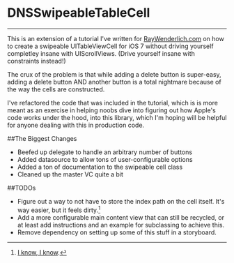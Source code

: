 DNSSwipeableTableCell
====
----

This is an extension of a tutorial I've written for [RayWenderlich.com](http://www.raywenderlich.com) on how to create a swipeable UITableViewCell for iOS 7 without driving yourself completley insane with UIScrollViews. (Drive yourself insane with constraints instead!)

The crux of the problem is that while adding a delete button is super-easy, adding a delete button AND another button is a total nightmare because of the way the cells are constructed. 

I've refactored the code that was included in the tutorial, which is is more meant as an exercise in helping noobs dive into figuring out how Apple's code works under the hood, into this library, which I'm hoping will be helpful for anyone dealing with this in production code. 

##The Biggest Changes
* Beefed up delegate to handle an arbitrary number of buttons
* Added datasource to allow tons of user-configurable options
* Added a ton of documentation to the swipeable cell class
* Cleaned up the master VC quite a bit

##TODOs
* Figure out a way to not have to store the index path on the cell itself. It's way easier, but it feels dirty.[^1]
* Add a more configurable main content view that can still be recycled, or at least add instructions and an example for subclassing to achieve this. 
* Remove dependency on setting up some of this stuff in a storyboard. 

[^1]: [I know, I know](http://shirt.woot.com/offers/she-is-reported-to-have-said-that-before).